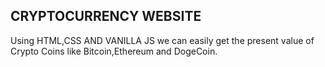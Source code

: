 ## CRYPTOCURRENCY WEBSITE 

Using HTML,CSS AND VANILLA JS we can easily get the present value of Crypto Coins like Bitcoin,Ethereum and DogeCoin.